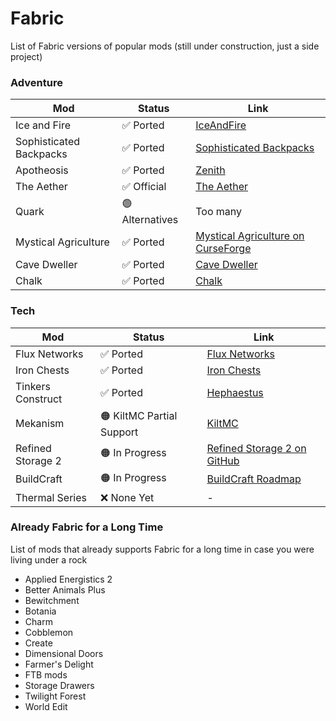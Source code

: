 # Fabric
List of Fabric versions of popular mods (still under construction, just a side project)

### Adventure
| Mod | Status | Link |
| --- | --- | --- |
| Ice and Fire | ✅ Ported | [IceAndFire](https://modrinth.com/mod/iceandfire-fabric)
| Sophisticated Backpacks | ✅ Ported | [Sophisticated Backpacks](https://modrinth.com/mod/sophisticated-backpacks-(unoffical-fabric-port))
| Apotheosis | ✅ Ported | [Zenith](https://modrinth.com/mod/zenith)
| The Aether | ✅ Official | [The Aether](https://modrinth.com/mod/aether)
| Quark | 🟢 Alternatives | Too many
| Mystical Agriculture | ✅ Ported | [Mystical Agriculture on CurseForge](https://www.curseforge.com/minecraft/mc-mods/mystical-agriculture-refabricated)
| Cave Dweller | ✅ Ported | [Cave Dweller](https://modrinth.com/mod/cave-dweller-fabric)
| Chalk | ✅ Ported | [Chalk](https://modrinth.com/mod/chalk)


### Tech
| Mod | Status | Link |
| --- | --- | --- |
| Flux Networks | ✅ Ported | [Flux Networks](https://modrinth.com/mod/flux-network-fabric)
| Iron Chests | ✅ Ported | [Iron Chests](https://modrinth.com/mod/iron-chests-fabric)
| Tinkers Construct | ✅ Ported | [Hephaestus](https://modrinth.com/mod/hephaestus)
| Mekanism | 🟠 KiltMC Partial Support | [KiltMC](https://github.com/KiltMC/Kilt)
| Refined Storage 2 | 🟠 In Progress | [Refined Storage 2 on GitHub](https://github.com/refinedmods/refinedstorage2)
| BuildCraft | 🟠 In Progress | [BuildCraft Roadmap](https://mod-buildcraft.com/pages/roadmap.html)
| Thermal Series | ❌ None Yet | -


### Already Fabric for a Long Time
List of mods that already supports Fabric for a long time in case you were living under a rock
- Applied Energistics 2
- Better Animals Plus
- Bewitchment
- Botania
- Charm
- Cobblemon
- Create
- Dimensional Doors
- Farmer's Delight
- FTB mods
- Storage Drawers
- Twilight Forest
- World Edit
